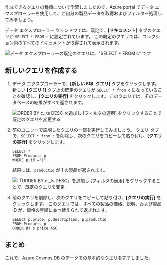 作成できるクエリの種類について学習しましたので、Azure portal でデータ エクスプローラーを使用して、ご自分の製品データを取得およびフィルター処理してみましょう。

データ エクスプローラー ウィンドウでは、既定で、**[ドキュメント]** タブのクエリが `SELECT * FROM c` に設定されています。 この既定のクエリでは、コレクション内のすべてのドキュメントが取得されて表示されます。

![データ エクスプローラーの既定のクエリは、"SELECT * FROM c" です](../media-draft/4-run-queries/azure-cosmosdb-data-explorer-query.png)

## <a name="create-a-new-query"></a>新しいクエリを作成する

1. データ エクスプローラーで、**[新しい SQL クエリ]** タブをクリックします。新しい **[クエリ 1]** タブ上の既定のクエリが `SELECT * from c` になっていることを確認し、**[クエリの実行]** をクリックします。 このクエリでは、そのデータベースの結果がすべて返されます。

    ![ORDER BY c._ts DESC を追加し [フィルタの適用] をクリックすることで既定のクエリを変更する](../media-draft/4-run-queries/azure-cosmosdb-data-explorer-edit-query.png)

2. 前のユニットで説明したクエリの一部を実行してみましょう。 クエリ タブで、`SELECT * from c` を削除し、次のクエリをコピーして貼り付け、**[クエリの実行]** をクリックします。

    ```
    SELECT *
    FROM Products p
    WHERE p.id ="1"
    ```

    結果には、`productId` が 1 の製品が返されます。

    ![「ORDER BY c._ts DESC」を追加し [フィルタの適用] をクリックすることで、既定のクエリを変更](../media-draft/4-run-queries/azure-cosmosdb-data-explorer-query-by-id.png)

3. 前のクエリを削除し、次のクエリをコピーして貼り付け、**[クエリの実行]** をクリックします。 このクエリでは、すべての製品の価格、説明、および製品 ID が、価格の昇順に並べ替えられて返されます。
 
    ```
    SELECT p.price, p.description, p.productId
    FROM Products p
    ORDER BY p.price ASC
    ```

## <a name="summary"></a>まとめ

これで、Azure Cosmos DB のデータでの基本的なクエリを完了しました。 